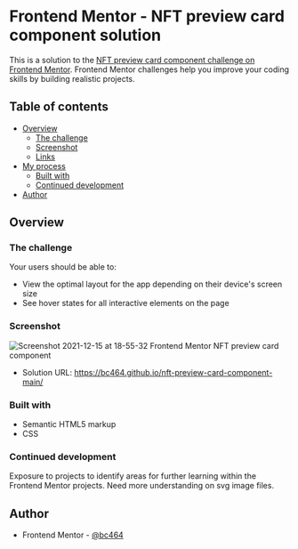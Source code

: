 # Frontend Mentor - NFT preview card component solution

This is a solution to the [NFT preview card component challenge on Frontend Mentor](https://www.frontendmentor.io/challenges/nft-preview-card-component-SbdUL_w0U). Frontend Mentor challenges help you improve your coding skills by building realistic projects. 

## Table of contents

- [Overview](#overview)
  - [The challenge](#the-challenge)
  - [Screenshot](#screenshot)
  - [Links](#links)
- [My process](#my-process)
  - [Built with](#built-with)
   - [Continued development](#continued-development)
- [Author](#author)


## Overview

### The challenge

Your users should be able to:

- View the optimal layout for the app depending on their device's screen size
- See hover states for all interactive elements on the page


### Screenshot

![Screenshot 2021-12-15 at 18-55-32 Frontend Mentor NFT preview card component](https://user-images.githubusercontent.com/82536545/146230590-50887971-7eb8-423e-9b1e-663370b89e9f.png)


- Solution URL: https://bc464.github.io/nft-preview-card-component-main/

### Built with

- Semantic HTML5 markup
- CSS 

### Continued development

Exposure to projects to identify areas for further learning within the Frontend Mentor projects. Need more understanding on svg image files.

## Author

- Frontend Mentor - [@bc464](https://www.frontendmentor.io/profile/yourusername)
